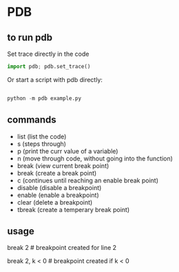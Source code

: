 PDB
===============

to run pdb
---------------

Set trace directly in the code

~~~~python
import pdb; pdb.set_trace()
~~~~

Or start a script with pdb directly:

~~~~python

python -m pdb example.py

~~~~

commands
---------------

- list (list the code)
- s (steps through)
- p <variable> (print the curr value of a variable)
- n (move through code, without going into the function)
- break (view current break point)
- break <number> (create a break point)
- c (continues until reaching an enable break point)
- disable (disable a breakpoint)
- enable (enable a breakpoint)
- clear (delete a breakpoint)
- tbreak (create a temperary break point)

usage
----------------


break 2 # breakpoint created for line 2

break 2, k < 0 # breakpoint created if k < 0

